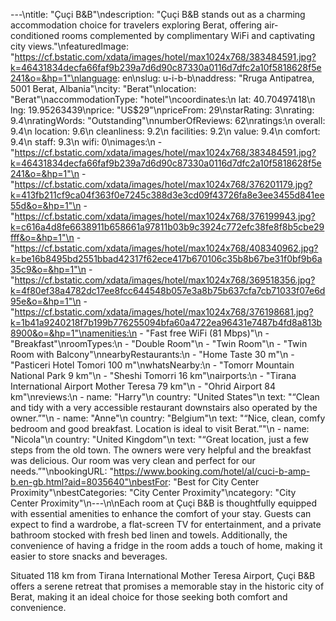 ---\ntitle: "Çuçi B&B"\ndescription: "Çuçi B&B stands out as a charming accommodation choice for travelers exploring Berat, offering air-conditioned rooms complemented by complimentary WiFi and captivating city views."\nfeaturedImage: "https://cf.bstatic.com/xdata/images/hotel/max1024x768/383484591.jpg?k=46431834decfa66faf9b239a7d6d90c87330a0116d7dfc2a10f5818628f5e241&o=&hp=1"\nlanguage: en\nslug: u-i-b-b\naddress: "Rruga Antipatrea, 5001 Berat, Albania"\ncity: "Berat"\nlocation: "Berat"\naccommodationType: "hotel"\ncoordinates:\n  lat: 40.70497418\n  lng: 19.95263439\nprice: "US$29"\npriceFrom: 29\nstarRating: 3\nrating: 9.4\nratingWords: "Outstanding"\nnumberOfReviews: 62\nratings:\n  overall: 9.4\n  location: 9.6\n  cleanliness: 9.2\n  facilities: 9.2\n  value: 9.4\n  comfort: 9.4\n  staff: 9.3\n  wifi: 0\nimages:\n  - "https://cf.bstatic.com/xdata/images/hotel/max1024x768/383484591.jpg?k=46431834decfa66faf9b239a7d6d90c87330a0116d7dfc2a10f5818628f5e241&o=&hp=1"\n  - "https://cf.bstatic.com/xdata/images/hotel/max1024x768/376201179.jpg?k=413fb211cf9ca04f363f0e7245c388d3e3cd09f43726fa8e3ee3455d841ee55d&o=&hp=1"\n  - "https://cf.bstatic.com/xdata/images/hotel/max1024x768/376199943.jpg?k=c616a4d8fe6638911b658661a97811b03b9c3924c772efc38fe8f8b5cbe29fff&o=&hp=1"\n  - "https://cf.bstatic.com/xdata/images/hotel/max1024x768/408340962.jpg?k=be16b8495bd2551bbad42317f62ece417b670106c35b8b67be31f0bf9b6a35c9&o=&hp=1"\n  - "https://cf.bstatic.com/xdata/images/hotel/max1024x768/369518356.jpg?k=4f80ef38a4782dc17ee8fcc644548b057e3a8b75b637cfa7cb71033f07e6d95e&o=&hp=1"\n  - "https://cf.bstatic.com/xdata/images/hotel/max1024x768/376198681.jpg?k=1b41a9240218f7b199b776255094bfa60a4722ea96431e7487b4fd8a813b8900&o=&hp=1"\namenities:\n  - "Fast free WiFi (81 Mbps)"\n  - "Breakfast"\nroomTypes:\n  - "Double Room"\n  - "Twin Room"\n  - "Twin Room with Balcony"\nnearbyRestaurants:\n  - "Home Taste 30 m"\n  - "Pasticeri Hotel Tomori 100 m"\nwhatsNearby:\n  - "Tomorr Mountain National Park 9 km"\n  - "Sheshi Tomorri 16 km"\nairports:\n  - "Tirana International Airport Mother Teresa 79 km"\n  - "Ohrid Airport 84 km"\nreviews:\n  - name: "Harry"\n    country: "United States"\n    text: "“Clean and tidy with a very accessible restaurant downstairs also operated by the owner.”"\n  - name: "Anne"\n    country: "Belgium"\n    text: "“Nice, clean, comfy bedroom and good breakfast. Location is ideal to visit Berat.”"\n  - name: "Nicola"\n    country: "United Kingdom"\n    text: "“Great location, just a few steps from the old town. The owners were very helpful and the breakfast was delicious. Our room was very clean and perfect for our needs.”"\nbookingURL: "https://www.booking.com/hotel/al/cuci-b-amp-b.en-gb.html?aid=8035640"\nbestFor: "Best for City Center Proximity"\nbestCategories: "City Center Proximity"\ncategory: "City Center Proximity"\n---\n\nEach room at Çuçi B&B is thoughtfully equipped with essential amenities to enhance the comfort of your stay. Guests can expect to find a wardrobe, a flat-screen TV for entertainment, and a private bathroom stocked with fresh bed linen and towels. Additionally, the convenience of having a fridge in the room adds a touch of home, making it easier to store snacks and beverages.

Situated 118 km from Tirana International Mother Teresa Airport, Çuçi B&B offers a serene retreat that promises a memorable stay in the historic city of Berat, making it an ideal choice for those seeking both comfort and convenience.